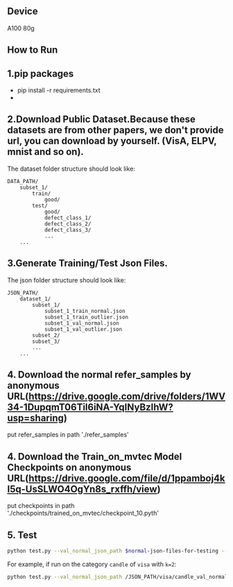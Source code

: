 
## Device 
A100 80g

## How to Run
## 1.pip packages
- pip install -r requirements.txt
- 
## 2.Download Public Dataset.Because these datasets are from other papers, we don't provide url, you can download by yourself. (VisA, ELPV, mnist and so on).

The dataset folder structure should look like:
```
DATA_PATH/
    subset_1/
        train/
            good/
        test/
            good/
            defect_class_1/
            defect_class_2/
            defect_class_3/
            ...
    ...
```

## 3.Generate Training/Test Json Files.

The json folder structure should look like:
```
JSON_PATH/
    dataset_1/
        subset_1/
            subset_1_train_normal.json
            subset_1_train_outlier.json
            subset_1_val_normal.json
            subset_1_val_outlier.json
        subset_2/
        subset_3/
        ...
    ...
```

## 4. Download the normal refer_samples by anonymous URL(https://drive.google.com/drive/folders/1WV34-1DupqmT06Til6iNA-YqINyBzIhW?usp=sharing)
put refer_samples in path './refer_samples'

## 4. Download the Train_on_mvtec Model Checkpoints on anonymous URL(https://drive.google.com/file/d/1ppamboj4kI5q-UsSLWO4OgYn8s_rxffh/view)
put checkpoints in path './checkpoints/trained_on_mvtec/checkpoint_10.pyth'

## 5. Test
```bash
python test.py --val_normal_json_path $normal-json-files-for-testing --val_outlier_json_path $abnormal-json-files-for-testing --category $dataset-class-name --few_shot_dir $path-to-few-shot-samples
```

For example, if run on the category `candle` of `visa` with `k=2`:
```bash
python test.py --val_normal_json_path /JSON_PATH/visa/candle_val_normal.json --val_outlier_json_path /JSON_PATH/visa/candle_val_outlier.json --category candle --few_shot_dir /refer_samples/visa/2/
```

